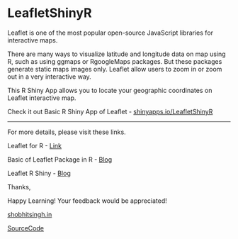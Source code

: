 # LeafletShinyR

Leaflet is one of the most popular open-source JavaScript libraries for interactive maps.

There are many ways to visualize latitude and longitude data on map using R, such as using ggmaps or RgoogleMaps packages. But these packages generate static maps images only. Leaflet allow users to zoom in or zoom out in a very interactive way.

This R Shiny App allows you to locate your geographic coordinates on Leaflet interactive map.

Check it out Basic R Shiny App of Leaflet - [shinyapps.io/LeafletShinyR](https://shobhitsingh.shinyapps.io/LeafletShinyR/)

***

For more details, please visit these links.

Leaflet for R - [Link](https://rstudio.github.io/leaflet/)

Basic of Leaflet Package in R - [Blog](https://shobhit-singh.github.io/BigDataEnthusiast/2016/12/12/Leaflet.html)

Leaflet R Shiny - [Blog](https://shobhit-singh.github.io/BigDataEnthusiast/2016/12/17/LeafletRShiny.html)

Thanks, 

Happy Learning! Your feedback would be appreciated!

[shobhitsingh.in](http://shobhitsingh.in)

[SourceCode](https://github.com/shobhit-singh/LeafletShinyR)
